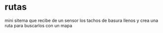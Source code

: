 # rutas
mini sitema que recibe de un sensor los tachos de basura llenos y crea una ruta para buscarlos con un mapa
